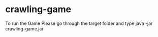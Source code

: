 # crawling-game
To run the Game  Please go through the target folder and type  java -jar crawling-game.jar 
